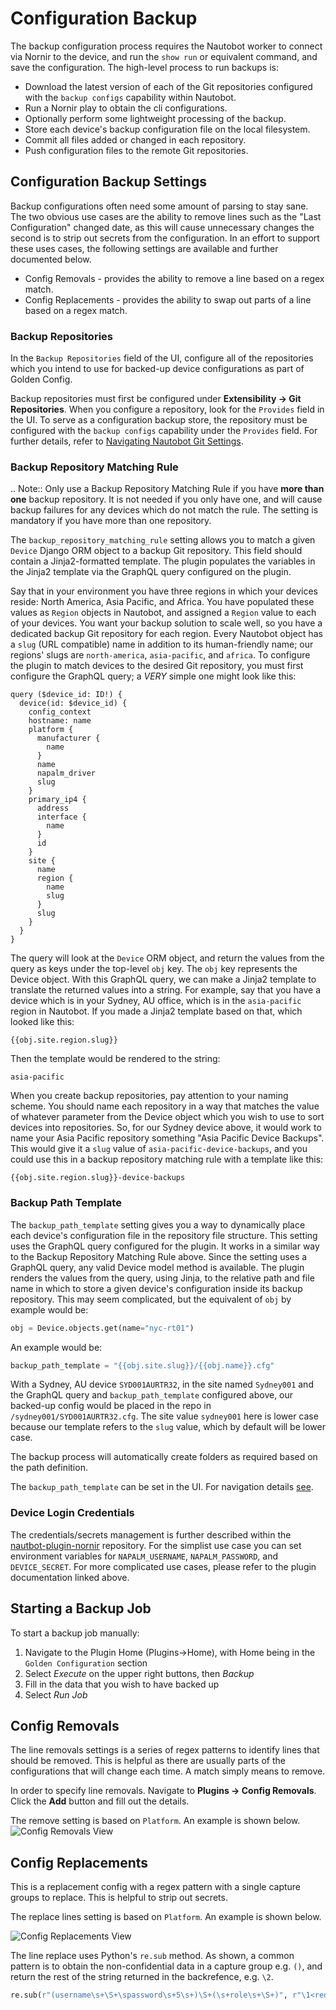 # Configuration Backup

The backup configuration process requires the Nautobot worker to connect via Nornir to the device, and run the `show run` or equivalent command, 
and save the configuration. The high-level process to run backups is:

* Download the latest version of each of the Git repositories configured with the `backup configs` capability within Nautobot.
* Run a Nornir play to obtain the cli configurations.
* Optionally perform some lightweight processing of the backup.
* Store each device's backup configuration file on the local filesystem.
* Commit all files added or changed in each repository.
* Push configuration files to the remote Git repositories.

## Configuration Backup Settings

Backup configurations often need some amount of parsing to stay sane. The two obvious use cases are the ability to remove lines such as the "Last 
Configuration" changed date, as this will cause unnecessary changes the second is to strip out secrets from the configuration. In an effort to support these 
uses cases, the following settings are available and further documented below.

* Config Removals - provides the ability to remove a line based on a regex match.
* Config Replacements - provides the ability to swap out parts of a line based on a regex match.

### Backup Repositories

In the `Backup Repositories` field of the UI, configure all of the repositories which you intend to use for backed-up device configurations as part of Golden Config.

Backup repositories must first be configured under **Extensibility -> Git Repositories**. When you configure a repository, look for the `Provides` field in the UI. To serve as a configuration backup store, the repository must be configured with the `backup configs` capability under the `Provides` field. For further details, refer to [Navigating Nautobot Git Settings](./navigating-golden.md#git-settings).

### Backup Repository Matching Rule

.. Note::
    Only use a Backup Repository Matching Rule if you have **more than one** backup repository. It is not needed if you only have one, and will cause backup failures for any devices which do not match the rule. The setting is mandatory if you have more than one repository.

The `backup_repository_matching_rule` setting allows you to match a given `Device` Django ORM object to a backup Git repository. This field should contain a Jinja2-formatted template. The plugin populates the variables in the Jinja2 template via the GraphQL query configured on the plugin.

Say that in your environment you have three regions in which your devices reside: North America, Asia Pacific, and Africa. You have populated these values as `Region` objects in Nautobot, and assigned a `Region` value to each of your devices. You want your backup solution to scale well, so you have a dedicated backup Git repository for each region. Every Nautobot object has a `slug` (URL compatible) name in addition to its human-friendly name; our regions' slugs are `north-america`, `asia-pacific`, and `africa`. To configure the plugin to match devices to the desired Git repository, you must first configure the GraphQL query; a _VERY_ simple one might look like this:
```
query ($device_id: ID!) {
  device(id: $device_id) {
    config_context
    hostname: name
    platform {
      manufacturer {
        name
      }
      name
      napalm_driver
      slug
    }
    primary_ip4 {
      address
      interface {
        name
      }
      id
    }
    site {
      name
      region {
        name
        slug
      }
      slug
    }
  }
}
```

The query will look at the `Device` ORM object, and return the values from the query as keys under the top-level `obj` key. The `obj` key represents the Device object. With this GraphQL query, we can make a Jinja2 template to translate the returned values into a string. For example, say that you have a device which is in your Sydney, AU office, which is in the `asia-pacific` region in Nautobot. If you made a Jinja2 template based on that, which looked like this:

```
{{obj.site.region.slug}}
```
Then the template would be rendered to the string:
```
asia-pacific
```

When you create backup repositories, pay attention to your naming scheme. You should name each repository in a way that matches the value of whatever parameter from the Device object which you wish to use to sort devices into repositories. So, for our Sydney device above, it would work to name your Asia Pacific repository something "Asia Pacific Device Backups". This would give it a `slug` value of `asia-pacific-device-backups`, and you could use this in a backup repository matching rule with a template like this:

```
{{obj.site.region.slug}}-device-backups
```

### Backup Path Template

The `backup_path_template` setting gives you a way to dynamically place each device's configuration file in the repository file structure. This setting uses the GraphQL query configured for the plugin. It works in a similar way to the Backup Repository Matching Rule above. Since the setting uses a GraphQL query, any valid Device model method is available. The plugin renders the values from the query, using Jinja, to the relative path and file name in which to store a given device's configuration inside its backup repository. This may seem complicated, but the equivalent of `obj` by example would be:

```python
obj = Device.objects.get(name="nyc-rt01")
```

An example would be:
```python
backup_path_template = "{{obj.site.slug}}/{{obj.name}}.cfg"
```

With a Sydney, AU device `SYD001AURTR32`, in the site named `Sydney001` and the GraphQL query and `backup_path_template` configured above, our backed-up config would be placed in the repo in `/sydney001/SYD001AURTR32.cfg`.  The site value `sydney001` here is lower case because our template refers to the `slug` value, which by default will be lower case.

The backup process will automatically create folders as required based on the path definition. 

The `backup_path_template` can be set in the UI.  For navigation details [see](./navigating-golden.md#application-settings).

### Device Login Credentials

The credentials/secrets management is further described within the [nautbot-plugin-nornir](https://github.com/nautobot/nautobot-plugin-nornir)
repository. For the simplist use case you can set environment variables for `NAPALM_USERNAME`, `NAPALM_PASSWORD`, and `DEVICE_SECRET`. For more
complicated use cases, please refer to the plugin documentation linked above.

## Starting a Backup Job

To start a backup job manually:

1. Navigate to the Plugin Home (Plugins->Home), with Home being in the `Golden Configuration` section
2. Select _Execute_ on the upper right buttons, then _Backup_
3. Fill in the data that you wish to have backed up
4. Select _Run Job_

## Config Removals

The line removals settings is a series of regex patterns to identify lines that should be removed. This is helpful as there are usually parts of the
configurations that will change each time. A match simply means to remove.

In order to specify line removals. Navigate to **Plugins -> Config Removals**.  Click the **Add** button and fill out the details.

The remove setting is based on `Platform`.  An example is shown below.
![Config Removals View](./img/00-navigating-backup.png)

## Config Replacements

This is a replacement config with a regex pattern with a single capture groups to replace. This is helpful to strip out secrets.

The replace lines setting is based on `Platform`.  An example is shown below.

![Config Replacements View](./img/01-navigating-backup.png)

The line replace uses Python's `re.sub` method. As shown, a common pattern is to obtain the non-confidential data in a capture group e.g. `()`, and return the rest of the string returned in the backrefence, e.g. `\2`.

```python
re.sub(r"(username\s+\S+\spassword\s+5\s+)\S+(\s+role\s+\S+)", r"\1<redacted_config>\2", config, flags=re.MULTILINE))
```